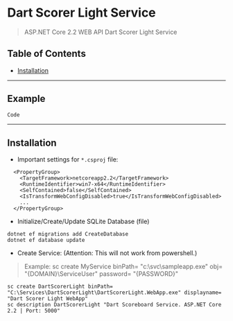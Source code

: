 ﻿# Dart Scorer Light Service

> ASP.NET Core 2.2 WEB API Dart Scorer Light Service


## Table of Contents

- [Installation](#installation)

---
## Example

```C#
Code
```
---

## Installation

- Important settings for `*.csproj` file:
```
  <PropertyGroup>
    <TargetFramework>netcoreapp2.2</TargetFramework>
    <RuntimeIdentifier>win7-x64</RuntimeIdentifier>
    <SelfContained>false</SelfContained>
    <IsTransformWebConfigDisabled>true</IsTransformWebConfigDisabled>
	...
  </PropertyGroup>
```

- Initialize/Create/Update SQLite Database (file)
```
dotnet ef migrations add CreateDatabase
dotnet ef database update
```


- Create Service: (Attention: This will not work from powershell.)
> Example:
> sc create MyService binPath= "c:\svc\sampleapp.exe" obj= "{DOMAIN}\ServiceUser" password= "{PASSWORD}"
```
sc create DartScorerLight binPath= "C:\Services\DartScorerLight\DartScorerLight.WebApp.exe" displayname= "Dart Scorer Light WebApp"
sc description DartScorerLight "Dart Scoreboard Service. ASP.NET Core 2.2 | Port: 5000"
```